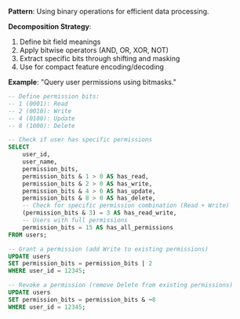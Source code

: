 **Pattern**: Using binary operations for efficient data processing.

**Decomposition Strategy**:

1. Define bit field meanings
2. Apply bitwise operators (AND, OR, XOR, NOT)
3. Extract specific bits through shifting and masking
4. Use for compact feature encoding/decoding

**Example**: "Query user permissions using bitmasks."

```SQL
-- Define permission bits:
-- 1 (0001): Read
-- 2 (0010): Write
-- 4 (0100): Update
-- 8 (1000): Delete

-- Check if user has specific permissions
SELECT
    user_id,
    user_name,
    permission_bits,
    permission_bits & 1 > 0 AS has_read,
    permission_bits & 2 > 0 AS has_write,
    permission_bits & 4 > 0 AS has_update,
    permission_bits & 8 > 0 AS has_delete,
    -- Check for specific permission combination (Read + Write)
    (permission_bits & 3) = 3 AS has_read_write,
    -- Users with full permissions
    permission_bits = 15 AS has_all_permissions
FROM users;

-- Grant a permission (add Write to existing permissions)
UPDATE users
SET permission_bits = permission_bits | 2
WHERE user_id = 12345;

-- Revoke a permission (remove Delete from existing permissions)
UPDATE users
SET permission_bits = permission_bits & ~8
WHERE user_id = 12345;
```

